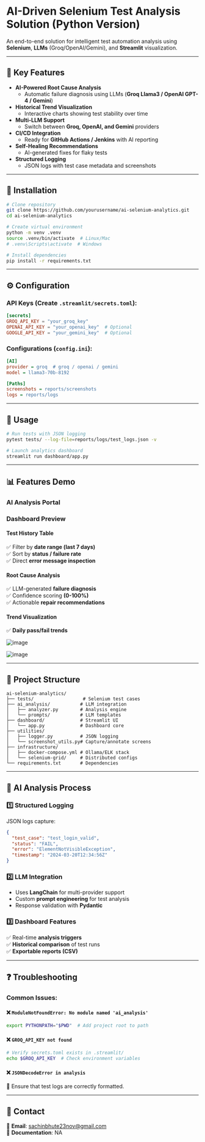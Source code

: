 # AI-Driven Selenium Test Analysis Solution (Python Version)

An end-to-end solution for intelligent test automation analysis using **Selenium**, **LLMs** (Groq/OpenAI/Gemini), and **Streamlit** visualization.

---

## 🔹 Key Features

- **AI-Powered Root Cause Analysis**  
  - Automatic failure diagnosis using LLMs (**Groq Llama3 / OpenAI GPT-4 / Gemini**)
- **Historical Trend Visualization**  
  - Interactive charts showing test stability over time
- **Multi-LLM Support**  
  - Switch between **Groq, OpenAI, and Gemini** providers
- **CI/CD Integration**  
  - Ready for **GitHub Actions / Jenkins** with AI reporting
- **Self-Healing Recommendations**  
  - AI-generated fixes for flaky tests
- **Structured Logging**  
  - JSON logs with test case metadata and screenshots

---

## 📌 Installation

```bash
# Clone repository
git clone https://github.com/yourusername/ai-selenium-analytics.git
cd ai-selenium-analytics

# Create virtual environment
python -m venv .venv
source .venv/bin/activate  # Linux/Mac
# .venv\Scripts\activate  # Windows

# Install dependencies
pip install -r requirements.txt
```

---

## ⚙️ Configuration

### API Keys (Create `.streamlit/secrets.toml`):

```toml
[secrets]
GROQ_API_KEY = "your_groq_key"
OPENAI_API_KEY = "your_openai_key"  # Optional
GOOGLE_API_KEY = "your_gemini_key"  # Optional
```

### Configurations (`config.ini`):

```ini
[AI]
provider = groq  # groq / openai / gemini
model = llama3-70b-8192

[Paths]
screenshots = reports/screenshots
logs = reports/logs
```

---

## 🚀 Usage

```bash
# Run tests with JSON logging
pytest tests/ --log-file=reports/logs/test_logs.json -v

# Launch analytics dashboard
streamlit run dashboard/app.py
```

---

## 📊 Features Demo

### **AI Analysis Portal**
### **Dashboard Preview**

#### **Test History Table**
✅ Filter by **date range (last 7 days)**  
✅ Sort by **status / failure rate**  
✅ Direct **error message inspection**  

#### **Root Cause Analysis**
✅ LLM-generated **failure diagnosis**  
✅ Confidence scoring **(0-100%)**  
✅ Actionable **repair recommendations**  

#### **Trend Visualization**
✅ **Daily pass/fail trends**

![image](https://github.com/user-attachments/assets/50766347-a26d-4ab4-895a-d2a31cc2cf7e)

![image](https://github.com/user-attachments/assets/0566fe72-8a97-49aa-8353-27d6877fdd25)

---

## 📁 Project Structure

```
ai-selenium-analytics/
├── tests/                  # Selenium test cases
├── ai_analysis/           # LLM integration
│   ├── analyzer.py        # Analysis engine
│   └── prompts/           # LLM templates
├── dashboard/             # Streamlit UI
│   └── app.py             # Dashboard core
├── utilities/
│   ├── logger.py          # JSON logging
│   └── screenshot_utils.py# Capture/annotate screens
├── infrastructure/
│   ├── docker-compose.yml # Ollama/ELK stack
│   └── selenium-grid/     # Distributed configs
└── requirements.txt       # Dependencies
```

---

## 🔎 AI Analysis Process

### **1️⃣ Structured Logging**

JSON logs capture:
```json
{
  "test_case": "test_login_valid",
  "status": "FAIL",
  "error": "ElementNotVisibleException",
  "timestamp": "2024-03-20T12:34:56Z"
}
```

### **2️⃣ LLM Integration**
- Uses **LangChain** for multi-provider support
- Custom **prompt engineering** for test analysis
- Response validation with **Pydantic**

### **3️⃣ Dashboard Features**
✅ Real-time **analysis triggers**  
✅ **Historical comparison** of test runs  
✅ **Exportable reports (CSV)**  

---

## ❓ Troubleshooting

### **Common Issues:**

#### ❌ `ModuleNotFoundError: No module named 'ai_analysis'`
```bash
export PYTHONPATH="$PWD"  # Add project root to path
```

#### ❌ `GROQ_API_KEY not found`
```bash
# Verify secrets.toml exists in .streamlit/
echo $GROQ_API_KEY  # Check environment variables
```

#### ❌ `JSONDecodeError in analysis`
🔹 Ensure that test logs are correctly formatted.

---

## 📩 Contact
📧 **Email**: sachinbhute23nov@gmail.com  
📜 **Documentation**: NA
